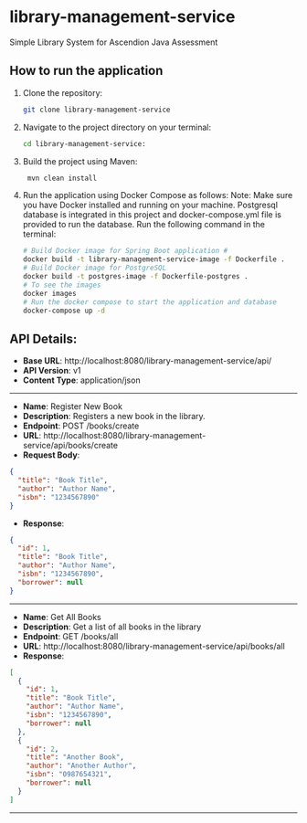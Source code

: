 # library-management-service
Simple Library System for Ascendion Java Assessment

## How to run the application
1. Clone the repository:
   ```bash
   git clone library-management-service
2. Navigate to the project directory on your terminal:
   ```bash
   cd library-management-service:
3. Build the project using Maven:
   ```bash
    mvn clean install
4. Run the application using Docker Compose as follows:
   Note: Make sure you have Docker installed and running on your machine.
   Postgresql database is integrated in this project and docker-compose.yml file is provided to run the database.
   Run the following command in the terminal:
    ```bash
   # Build Docker image for Spring Boot application #
   docker build -t library-management-service-image -f Dockerfile .
   # Build Docker image for PostgreSQL
   docker build -t postgres-image -f Dockerfile-postgres .
   # To see the images
   docker images
   # Run the docker compose to start the application and database
   docker-compose up -d

## API Details:
- **Base URL**: http://localhost:8080/library-management-service/api/
- **API Version**: v1
- **Content Type**: application/json
******************************************************************************************
- **Name**: Register New Book
- **Description**: Registers a new book in the library.
- **Endpoint**: POST /books/create
- **URL**: http://localhost:8080/library-management-service/api/books/create
- **Request Body**:
```json
{
  "title": "Book Title",
  "author": "Author Name",
  "isbn": "1234567890"
}
```
- **Response**:
```json
{
  "id": 1,
  "title": "Book Title",
  "author": "Author Name",
  "isbn": "1234567890",
  "borrower": null
}
```
******************************************************************************************
- **Name**: Get All Books
- **Description**: Get a list of all books in the library
- **Endpoint**: GET /books/all
- **URL**: http://localhost:8080/library-management-service/api/books/all
- **Response**:
```json
[
  {
    "id": 1,
    "title": "Book Title",
    "author": "Author Name",
    "isbn": "1234567890",
    "borrower": null
  },
  {
    "id": 2,
    "title": "Another Book",
    "author": "Another Author",
    "isbn": "0987654321",
    "borrower": null
  }
]
```
******************************************************************************************

